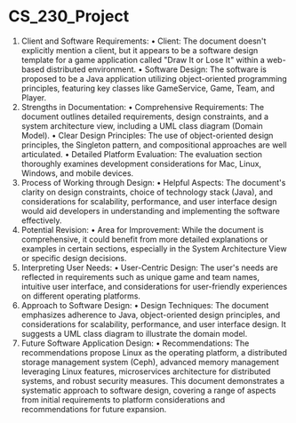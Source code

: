 # CS_230_Project
1.	Client and Software Requirements:
•	Client: The document doesn't explicitly mention a client, but it appears to be a software design template for a game application called "Draw It or Lose It" within a web-based distributed environment.
•	Software Design: The software is proposed to be a Java application utilizing object-oriented programming principles, featuring key classes like GameService, Game, Team, and Player.
2.	Strengths in Documentation:
•	Comprehensive Requirements: The document outlines detailed requirements, design constraints, and a system architecture view, including a UML class diagram (Domain Model).
•	Clear Design Principles: The use of object-oriented design principles, the Singleton pattern, and compositional approaches are well articulated.
•	Detailed Platform Evaluation: The evaluation section thoroughly examines development considerations for Mac, Linux, Windows, and mobile devices.
3.	Process of Working through Design:
•	Helpful Aspects: The document's clarity on design constraints, choice of technology stack (Java), and considerations for scalability, performance, and user interface design would aid developers in understanding and implementing the software effectively.
4.	Potential Revision:
•	Area for Improvement: While the document is comprehensive, it could benefit from more detailed explanations or examples in certain sections, especially in the System Architecture View or specific design decisions.
5.	Interpreting User Needs:
•	User-Centric Design: The user's needs are reflected in requirements such as unique game and team names, intuitive user interface, and considerations for user-friendly experiences on different operating platforms.
6.	Approach to Software Design:
•	Design Techniques: The document emphasizes adherence to Java, object-oriented design principles, and considerations for scalability, performance, and user interface design. It suggests a UML class diagram to illustrate the domain model.
7.	Future Software Application Design:
•	Recommendations: The recommendations propose Linux as the operating platform, a distributed storage management system (Ceph), advanced memory management leveraging Linux features, microservices architecture for distributed systems, and robust security measures.
This document demonstrates a systematic approach to software design, covering a range of aspects from initial requirements to platform considerations and recommendations for future expansion.


